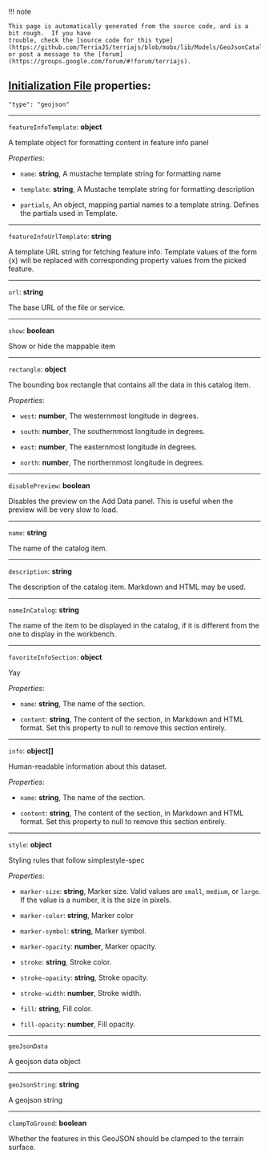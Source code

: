 !!! note    This page is automatically generated from the source code, and is a bit rough.  If you have    trouble, check the [source code for this type](https://github.com/TerriaJS/terriajs/blob/mobx/lib/Models/GeoJsonCatalogItem.ts) or post a message to the [forum](https://groups.google.com/forum/#!forum/terriajs).## [Initialization File](../../customizing/initialization-files.md) properties:`"type": "geojson"`-----`featureInfoTemplate`: **object**A template object for formatting content in feature info panel_Properties_:* `name`: **string**, A mustache template string for formatting name* `template`: **string**, A Mustache template string for formatting description* `partials`, An object, mapping partial names to a template string. Defines the partials used in Template.-----`featureInfoUrlTemplate`: **string**A template URL string for fetching feature info. Template values of the form {x} will be replaced with corresponding property values from the picked feature.-----`url`: **string**The base URL of the file or service.-----`show`: **boolean**Show or hide the mappable item-----`rectangle`: **object**The bounding box rectangle that contains all the data in this catalog item._Properties_:* `west`: **number**, The westernmost longitude in degrees.* `south`: **number**, The southernmost longitude in degrees.* `east`: **number**, The easternmost longitude in degrees.* `north`: **number**, The northernmost longitude in degrees.-----`disablePreview`: **boolean**Disables the preview on the Add Data panel. This is useful when the preview will be very slow to load.-----`name`: **string**The name of the catalog item.-----`description`: **string**The description of the catalog item. Markdown and HTML may be used.-----`nameInCatalog`: **string**The name of the item to be displayed in the catalog, if it is different from the one to display in the workbench.-----`favoriteInfoSection`: **object**Yay_Properties_:* `name`: **string**, The name of the section.* `content`: **string**, The content of the section, in Markdown and HTML format. Set this property to null to remove this section entirely.-----`info`: **object[]**Human-readable information about this dataset._Properties_:* `name`: **string**, The name of the section.* `content`: **string**, The content of the section, in Markdown and HTML format. Set this property to null to remove this section entirely.-----`style`: **object**Styling rules that follow simplestyle-spec_Properties_:* `marker-size`: **string**, Marker size. Valid values are `small`, `medium`, or `large`. If the value is a number, it is the size in pixels.* `marker-color`: **string**, Marker color* `marker-symbol`: **string**, Marker symbol.* `marker-opacity`: **number**, Marker opacity.* `stroke`: **string**, Stroke color.* `stroke-opacity`: **string**, Stroke opacity.* `stroke-width`: **number**, Stroke width.* `fill`: **string**, Fill color.* `fill-opacity`: **number**, Fill opacity.-----`geoJsonData`A geojson data object-----`geoJsonString`: **string**A geojson string-----`clampToGround`: **boolean**Whether the features in this GeoJSON should be clamped to the terrain surface.